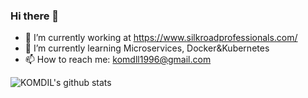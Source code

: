 ### Hi there 👋

- 🔭 I’m currently working at https://www.silkroadprofessionals.com/
- 🌱 I’m currently learning Microservices, Docker&Kubernetes
- 📫 How to reach me: komdll1996@gmail.com

![KOMDIL's github stats](https://github-readme-stats.vercel.app/api?username=komdil&show_icons=true)
